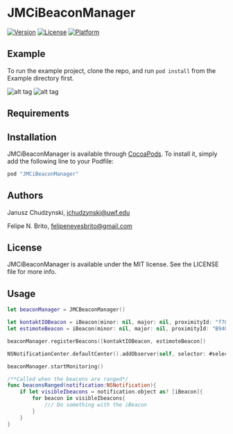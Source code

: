 # JMCiBeaconManager

[![Version](https://img.shields.io/cocoapods/v/JMCiBeaconManager.svg?style=flat)](http://cocoapods.org/pods/JMCiBeaconManager)
[![License](https://img.shields.io/cocoapods/l/JMCiBeaconManager.svg?style=flat)](http://cocoapods.org/pods/JMCiBeaconManager)
[![Platform](https://img.shields.io/cocoapods/p/JMCiBeaconManager.svg?style=flat)](http://cocoapods.org/pods/JMCiBeaconManager)

## Example

To run the example project, clone the repo, and run `pod install` from the Example directory first.

![alt tag](https://github.com/appzzman/JMCBeaconManager/blob/pr/1/iPadGif.gif)
![alt tag](https://raw.githubusercontent.com/appzzman/JMCBeaconManager/pr/1/iPhoneGif.gif)

## Requirements

## Installation

JMCiBeaconManager is available through [CocoaPods](http://cocoapods.org). To install
it, simply add the following line to your Podfile:

```ruby
pod "JMCiBeaconManager"
```

## Authors

Janusz Chudzynski, <jchudzynski@uwf.edu>

Felipe N. Brito, <felipenevesbrito@gmail.com>

## License

JMCiBeaconManager is available under the MIT license. See the LICENSE file for more info.


## Usage

```Swift 
let beaconManager = JMCBeaconManager()

let kontaktIOBeacon = iBeacon(minor: nil, major: nil, proximityId: "f7826da6-4fa2-4e98-8024-bc5b71e0893e")
let estimoteBeacon = iBeacon(minor: nil, major: nil, proximityId: "B9407F30-F5F8-466E-AFF9-25556B57FE6D")

beaconManager.registerBeacons([kontaktIOBeacon, estimoteBeacon])

NSNotificationCenter.defaultCenter().addObserver(self, selector: #selector(beaconsRanged(_:)), name: iBeaconNotifications.BeaconProximity.rawValue, object: nil)

beaconManager.startMonitoring()

/**Called when the beacons are ranged*/
func beaconsRanged(notification:NSNotification){
    if let visibleIbeacons = notification.object as? [iBeacon]{
        for beacon in visibleIbeacons{
            /// Do something with the iBeacon
        }
    }
}  


```